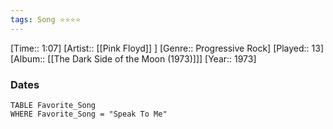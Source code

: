 ```yaml
---
tags: Song ⭐⭐⭐⭐ 
---
```

[Time:: 1:07]
[Artist:: [[Pink Floyd]] ]
[Genre:: Progressive Rock]
[Played:: 13]
[Album:: [[The Dark Side of the Moon (1973)]]]
[Year:: 1973]
### Dates
````dataview
TABLE Favorite_Song
WHERE Favorite_Song = "Speak To Me"
````